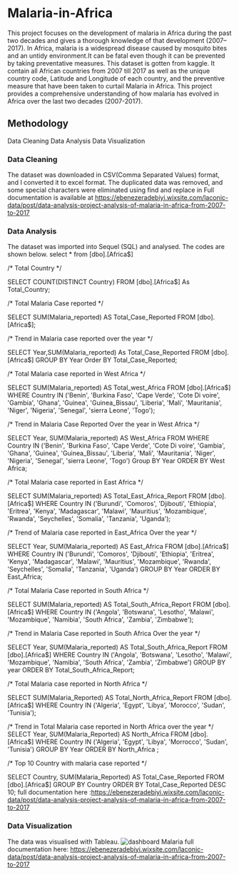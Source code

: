 # Malaria-in-Africa
This project focuses on the development of malaria in Africa during the past two decades and gives a thorough knowledge of that development (2007–2017).
In Africa, malaria is a widespread disease caused by mosquito bites and an untidy environment.It can be fatal even though it can be prevented by taking preventative measures. This dataset is gotten from kaggle. It contain all African countries from 2007 till 2017 as well as the unique country code, Latitude and Longitude of each country, and the preventive measure that have been taken to curtail Malaria in Africa. This project provides a comprehensive understanding of how malaria has evolved in Africa over the last two decades (2007-2017).
 
 ## Methodology 
 Data Cleaning 
 Data Analysis
 Data Visualization 
 
 ### Data Cleaning 
 The dataset was downloaded in CSV(Comma Separated Values) format, and I converted it to excel format. The duplicated data was removed, and some special characters  were eliminated using find and replace in Full documentation is available at https://ebenezeradebiyi.wixsite.com/laconic-data/post/data-analysis-project-analysis-of-malaria-in-africa-from-2007-to-2017
 
 ### Data Analysis
 The dataset was imported into Sequel (SQL) and analysed. The codes are shown below.
 select * from [dbo].[Africa$]
 
/*  Total Country */

SELECT COUNT(DISTINCT Country) FROM [dbo].[Africa$] As Total_Country;

/* Total Malaria Case reported */

SELECT SUM(Malaria_reported) AS Total_Case_Reported FROM [dbo].[Africa$];

/* Trend in Malaria case reported over the year */

SELECT Year,SUM(Malaria_reported) As Total_Case_Reported FROM [dbo].[Africa$] GROUP BY Year Order BY Total_Case_Reported;

/* Total Malaria case reported in West Africa */

SELECT  SUM(Malaria_reported) AS Total_west_Africa FROM [dbo].[Africa$] WHERE Country IN ('Benin',  'Burkina Faso',  'Cape Verde',  'Cote Di voire', 'Gambia',  'Ghana', 'Guinea', 'Guinea_Bissau', 'Liberia',  'Mali',  'Mauritania',  'Niger',  'Nigeria', 'Senegal',  'sierra Leone',  'Togo');

/*  Trend in Malaria Case Reported Over the year in West Africa */

SELECT Year, SUM(Malaria_reported) AS West_Africa FROM WHERE Country IN ('Benin',  'Burkina Faso',  'Cape Verde',  'Cote Di voire', 'Gambia',  'Ghana', 'Guinea', 'Guinea_Bissau', 'Liberia',  'Mali',  'Mauritania',  'Niger',  'Nigeria', 'Senegal',  'sierra Leone',  'Togo') Group BY Year ORDER BY West Africa;

/* Total Malaria case reported in East Africa */

SELECT SUM(Malaria_reported) AS Total_East_Africa_Report FROM [dbo].[Africa$] WHERE Country IN ('Burundi', 'Comoros', 'Djibouti', 'Ethiopia', 'Eritrea', 'Kenya', 'Madagascar',  'Malawi',  'Mauritius',  'Mozambique',  'Rwanda',  'Seychelles', 'Somalia',  'Tanzania',  'Uganda');

/* Trend of Malaria case reported in East_Africa Over the year */

SELECT Year, SUM(Malaria_reported) AS East_Africa FROM [dbo].[Africa$] WHERE Country IN ('Burundi', 'Comoros', 'Djibouti', 'Ethiopia', 'Eritrea', 'Kenya', 'Madagascar',  'Malawi',  'Mauritius',  'Mozambique',  'Rwanda',  'Seychelles', 'Somalia',  'Tanzania',  'Uganda') GROUP BY Year ORDER BY East_Africa;

/* Total Malaria Case reported in South Africa */

SELECT SUM(Malaria_reported) AS Total_South_Africa_Report FROM [dbo].[Africa$] WHERE Country IN ('Angola', 'Botswana', 'Lesotho', 'Malawi', 'Mozambique',  'Namibia',  'South Africa',  'Zambia',  'Zimbabwe');

/* Trend in Malaria Case reported in South Africa Over the year */

SELECT Year, SUM(Malaria_reported) AS Total_South_Africa_Report FROM [dbo].[Africa$] WHERE Country IN ('Angola', 'Botswana', 'Lesotho', 'Malawi', 'Mozambique',  'Namibia',  'South Africa',  'Zambia',  'Zimbabwe') GROUP BY year ORDER BY Total_South_Africa_Report;

/* Total Malaria case reported in North Africa */

SELECT SUM(Malaria_Reported) AS Total_North_Africa_Report FROM [dbo].[Africa$] WHERE Country IN ('Algeria', 'Egypt', 'Libya',  'Morocco',  'Sudan',  'Tunisia');

/* Trend in Total Malaria case reported in North Africa over the year */
SELECT Year, SUM(Malaria_Reported) AS North_Africa FROM [dbo].[Africa$] WHERE Country IN  ('Algeria', 'Egypt', 'Libya', 'Morrocco',  'Sudan', 'Tunisia') GROUP BY Year ORDER BY North_Africa ;

/* Top 10 Country with malaria case reported */

SELECT Country, SUM(Malaria_Reported) AS Total_Case_Reported FROM [dbo].[Africa$] GROUP BY Country ORDER BY Total_Case_Reported DESC  10;
full documentation here :https://ebenezeradebiyi.wixsite.com/laconic-data/post/data-analysis-project-analysis-of-malaria-in-africa-from-2007-to-2017

### Data Visualization
The data was visualised with Tableau.
![dashboard Malaria](https://user-images.githubusercontent.com/102805397/187043805-d1bf8788-45ca-4276-85a3-69dedbc7d7db.PNG)
full documentation here: https://ebenezeradebiyi.wixsite.com/laconic-data/post/data-analysis-project-analysis-of-malaria-in-africa-from-2007-to-2017
